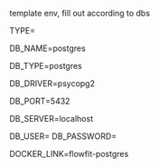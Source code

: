 template env, fill out according to dbs

TYPE=

DB_NAME=postgres

DB_TYPE=postgres

DB_DRIVER=psycopg2

DB_PORT=5432

DB_SERVER=localhost

DB_USER=
DB_PASSWORD=

DOCKER_LINK=flowfit-postgres

